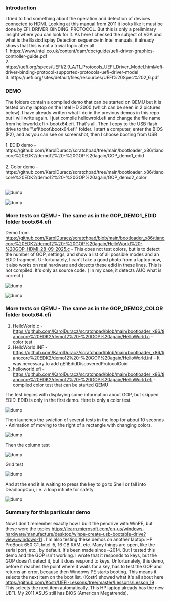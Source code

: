 <h3>Introduction</h3>
I tried to find something about the operation and detection of devices connected to HDMI. Looking at this manual from 2011 it looks like it must be done 
by EFI_DRIVER_BINDING_PROTOCOL. But this is only a preliminary insight where you can look for it. As here I checked the subject of VGA and what is the Basicdisplay 
Detection sequence in Intel manuals, it already shows that this is not a trivial topic after all <br />
1. https://www.intel.co.uk/content/dam/doc/guide/uefi-driver-graphics-controller-guide.pdf<br />
2. https://uefi.org/specs/UEFI/2.9_A/11_Protocols_UEFI_Driver_Model.html#efi-driver-binding-protocol-supported-protocols-uefi-driver-model<br />
3. https://uefi.org/sites/default/files/resources/UEFI%20Spec%202_6.pdf<br />

<h3>DEMO</h3>
The folders contain a compiled demo that can be started on QEMU but it is tested on my laptop on the Intel HD 3000 (which can be seen in 2 pictures below). I have already written what I do in the previous demos in this repo but I will write again. I just compile hellowrold.efi and change the file name from helloworld.efi > bootx64.efi. That's all. Then I copy to the USB flash drive to the "\efi\boot\bootx64.efi" folder. I start a computer, enter the BIOS (F2), and as you can see on screenshot, then I choose booting from USB
<br /><br />
1. EDID demo - https://github.com/KarolDuracz/scratchpad/tree/main/bootloader_x86/tianocore%20EDK2/demo12%20-%20GOP%20again/GOP_demo1_edid
<br /><br />
2. Color demo - https://github.com/KarolDuracz/scratchpad/tree/main/bootloader_x86/tianocore%20EDK2/demo12%20-%20GOP%20again/GOP_demo2_color
<br /><br />

![dump](https://github.com/KarolDuracz/scratchpad/blob/main/bootloader_x86/tianocore%20EDK2/demo12%20-%20GOP%20again/1759071908284.jpg?raw=true)

![dump](https://github.com/KarolDuracz/scratchpad/blob/main/bootloader_x86/tianocore%20EDK2/demo12%20-%20GOP%20again/1759071908294.jpg?raw=true)

<h3>More tests on QEMU - The same as in the GOP_DEMO1_EDID folder bootx64.efi</h3>

Demo from https://github.com/KarolDuracz/scratchpad/blob/main/bootloader_x86/tianocore%20EDK2/demo12%20-%20GOP%20again/HelloWorld%20-%20GOP_HDMI_28-09-2025.c - This does not test colors, but is to detect the number of GOP, settings, and show a list of all possible modes and an EDID fragment. Unfortunately, I can't take a good photo from a laptop now, it also works on real hardware and detects these edid in these lines. This is not compiled. It's only as source code. ( In my case, it detects AUO what is correct )

![dump](https://github.com/KarolDuracz/scratchpad/blob/main/bootloader_x86/tianocore%20EDK2/demo12%20-%20GOP%20again/EDID%20real%20hw%20display%20laptop.png?raw=true)

![dump](https://github.com/KarolDuracz/scratchpad/blob/main/bootloader_x86/tianocore%20EDK2/demo12%20-%20GOP%20again/379%20-%2028-09-2025%20-%20probuje%20zrobic%20HDMI%20driver.png?raw=true)

<h3>More tests on QEMU - The same as in the GOP_DEMO2_COLOR folder bootx64.efi</h3>

1. HelloWorld.c - https://github.com/KarolDuracz/scratchpad/blob/main/bootloader_x86/tianocore%20EDK2/demo12%20-%20GOP%20again/HelloWorld.c - color test
2. HelloWorld.INF - https://github.com/KarolDuracz/scratchpad/blob/main/bootloader_x86/tianocore%20EDK2/demo12%20-%20GOP%20again/HelloWorld.inf - It was necessary to add gEfiEdidDiscoveredProtocolGuid
3. helloworld.efi - https://github.com/KarolDuracz/scratchpad/blob/main/bootloader_x86/tianocore%20EDK2/demo12%20-%20GOP%20again/HelloWorld.efi - compiled color test that can be started QEMU

The test begins with displaying some information about GOP, but skipped EDID. EDID is only in the first demo. Here is only a color test.

![dump](https://github.com/KarolDuracz/scratchpad/blob/main/bootloader_x86/tianocore%20EDK2/demo12%20-%20GOP%20again/test1%20-%20qemu.png?raw=true)

Then launches the swiction of several tests in the loop for about 10 seconds - Animation of moving to the right of a rectangle with changing colors.

![dump](https://github.com/KarolDuracz/scratchpad/blob/main/bootloader_x86/tianocore%20EDK2/demo12%20-%20GOP%20again/test2.png?raw=true)

Then the column test

![dump](https://github.com/KarolDuracz/scratchpad/blob/main/bootloader_x86/tianocore%20EDK2/demo12%20-%20GOP%20again/test3.png?raw=true)

Grid test

![dump](https://github.com/KarolDuracz/scratchpad/blob/main/bootloader_x86/tianocore%20EDK2/demo12%20-%20GOP%20again/test4.png?raw=true)

And at the end it is waiting to press the key to go to Shell or fall into DeadloopCpu, i.e. a loop infinite for safety

![dump](https://github.com/KarolDuracz/scratchpad/blob/main/bootloader_x86/tianocore%20EDK2/demo12%20-%20GOP%20again/test5.png?raw=true)

<h3>Summary for this particular demo</h3>

Now I don't remember exactly how I built the pendrive with WinPE, but these were the topics https://learn.microsoft.com/en-us/windows-hardware/manufacture/desktop/winpe-create-usb-bootable-drive?view=windows-11 . I'm also testing these demos on another laptop: HP ProBook 650 G1, Intel i5, 16 GB RAM, etc. Many things are open, like the serial port, etc., by default. It's been made since ~2014. But I tested this demo and the GOP isn't working. I wrote that it responds to keys, but the GOP doesn't detect it, but it does respond to keys. Unfortunately, this demo, before it reaches the point where it waits for a key, has to test the GOP and returns an error, because then Windows PE starts booting. This means it selects the next item on the boot list. (Kostr) showed what it's all about here https://github.com/Kostr/UEFI-Lessons/tree/master/Lessons/Lesson_19 . This selects the next item automatically. This HP laptop already has the new UEFI. My 2011 ASUS still has BIOS (American Megatrends).
